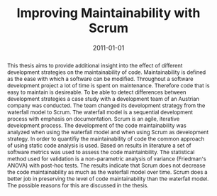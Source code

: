 ---
abstract: This thesis aims to provide additional insight into the effect of different
  development strategies on the maintainability of code. Maintainability is defined
  as the ease with which a software can be modified. Throughout a software development
  project a lot of time is spent on maintenance. Therefore code that is easy to maintain
  is desireable. To be able to detect differences between development strategies a
  case study with a development team of an Austrian company was conducted. The team
  changed its development strategy from the waterfall model to Scrum. The waterfall
  model is a sequential development process with emphasis on documentation. Scrum
  is an agile, iterative development process. The development of the code maintainability
  was analyzed when using the waterfall model and when using Scrum as development
  strategy. In order to quantifiy the maintainability of code the common approach
  of using static code analysis is used. Based on results in literature a set of software
  metrics was used to assess the code maintainbility. The statistical method used
  for validation is a non-parametric analysis of variance (Friedman's ANOVA) with
  post-hoc tests. The results indicate that Scrum does not decrease the code maintainability
  as much as the waterfall model over time. Scrum does a better job in preserving
  the level of code maintainability than the waterfall model. The possible reasons
  for this are discussed in the thesis.
authors:
- Dirk Wallerstorfer
date: '2011-01-01'
featured: false
links:
- name: Publik
  url: https://publik.tuwien.ac.at/showentry.php?ID=205998&lang=1
publication_types:
- '7'
publishDate: '2011-01-01'
title: Improving Maintainability with Scrum
url_pdf: ''
---